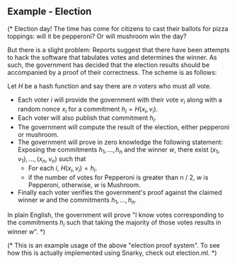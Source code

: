 ## Example  -  Election

(* Election day! The time has come for citizens to cast their ballots for
   pizza toppings: will it be pepperoni? Or will mushroom win the day?

   But there is a slight problem:
   Reports suggest that there have been attempts to hack the software that
   tabulates votes and determines the winner. As such, the government has decided
   that the election results should be accompanied by a proof of their correctness.
   The scheme is as follows:

   Let $H$ be a hash function and say there are $n$ voters who must all vote.
   - Each voter $i$ will provide the government with their vote $v_i$ along with
     a random nonce $x_i$ for a commitment $h_i = H(x_i, v_i)$.
   - Each voter will also publish that commitment $h_i$.
   - The government will compute the result of the election, either pepperoni or mushroom.
   - The government will prove in zero knowledge the following statement:
      Exposing the commitments $h_1, \dots, h_n$ and the winner $w$,
      there exist $(x_1, v_1), \dots, (x_n, v_n)$ such that
      - For each $i$, $H(x_i, v_i) = h_i$.
      - if the number of votes for Pepperoni is greater than n / 2, $w$ is Pepperoni,
        otherwise, $w$ is Mushroom.
   - Finally each voter verifies the government's proof against the claimed winner $w$
     and the commitments $h_1, \dots, h_n$.
    
   In plain English, the government will prove "I know votes corresponding to the commitments $h_i$
   such that taking the majority of those votes results in winner $w$".
*)

(* This is an example usage of the above "election proof system".
   To see how this is actually implemented using Snarky, check out election.ml.
*)
